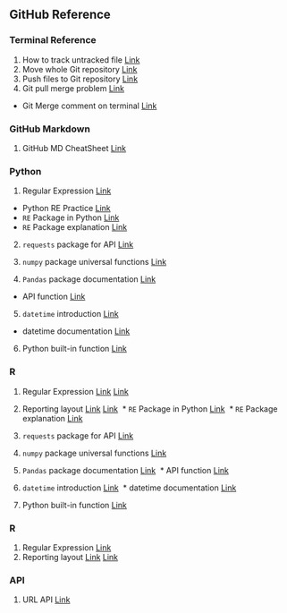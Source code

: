 ## GitHub Reference

### Terminal Reference
1. How to track untracked file [Link](https://stackoverflow.com/questions/4161022/how-to-track-untracked-content)
2. Move whole Git repository [Link](https://developer.atlassian.com/blog/2016/01/totw-copying-a-full-git-repo/)
3. Push files to Git repository [Link](https://help.github.com/articles/adding-an-existing-project-to-github-using-the-command-line/)
4. Git pull merge problem [Link](https://stackoverflow.com/questions/14046122/github-locks-up-mac-terminal-when-using-pull-command/34895296)
  * Git Merge comment on terminal [Link](https://unix.stackexchange.com/questions/181280/how-to-exit-a-git-merge-asking-for-commit-message)

### GitHub Markdown
1. GitHub MD CheatSheet [Link](https://github.com/adam-p/markdown-here/wiki/Markdown-Cheatsheet)

### Python
1. Regular Expression [Link](https://docs.python.org/3/howto/regex.html)
  * Python RE Practice [Link](https://www.w3resource.com/python-exercises/re/)
  * `RE` Package in Python [Link](https://docs.python.org/3/library/re.html)
  * `RE` Package explanation [Link](https://www.machinelearningplus.com/python/python-regex-tutorial-examples/)

2. `requests` package for API [Link](http://docs.python-requests.org/en/master/user/quickstart/)

3. `numpy` package universal functions [Link](https://docs.scipy.org/doc/numpy-1.14.0/reference/ufuncs.html)

4. `Pandas` package documentation [Link](https://pandas.pydata.org/pandas-docs/stable/index.html)
  * API function [Link](https://pandas.pydata.org/pandas-docs/stable/api.html)
   
5. `datetime` introduction [Link](http://www.pythonforbeginners.com/basics/python-datetime-time-examples)
  * datetime documentation [Link](https://docs.python.org/3.2/library/datetime.html)
   
6. Python built-in function [Link](https://docs.python.org/2/library/functions.html)

### R
1. Regular Expression [Link](http://r4ds.had.co.nz/strings.html) [Link](http://uc-r.github.io/regex)
2. Reporting layout [Link](https://www.statmethods.net/advgraphs/layout.html) [Link](www.w3resource.com/python-exercises/re/)  * `RE` Package in Python [Link](https://docs.python.org/3/library/re.html)
  * `RE` Package explanation [Link](https://www.machinelearningplus.com/python/python-regex-tutorial-examples/)

2. `requests` package for API [Link](http://docs.python-requests.org/en/master/user/quickstart/)

3. `numpy` package universal functions [Link](https://docs.scipy.org/doc/numpy-1.14.0/reference/ufuncs.html)

4. `Pandas` package documentation [Link](https://pandas.pydata.org/pandas-docs/stable/index.html)
  * API function [Link](https://pandas.pydata.org/pandas-docs/stable/api.html)
   
5. `datetime` introduction [Link](http://www.pythonforbeginners.com/basics/python-datetime-time-examples)
  * datetime documentation [Link](https://docs.python.org/3.2/library/datetime.html)
   
6. Python built-in function [Link](https://docs.python.org/2/library/functions.html)

### R
1. Regular Expression [Link](http://r4ds.had.co.nz/strings.html)
2. Reporting layout [Link](https://www.statmethods.net/advgraphs/layout.html) [Link](http://www.thertrader.com/2013/10/18/trading-strategies-performance-reporting-with-r-and-knitr/)


### API
1. URL API [Link](https://github.com/gruns/furl/blob/master/API.md)
